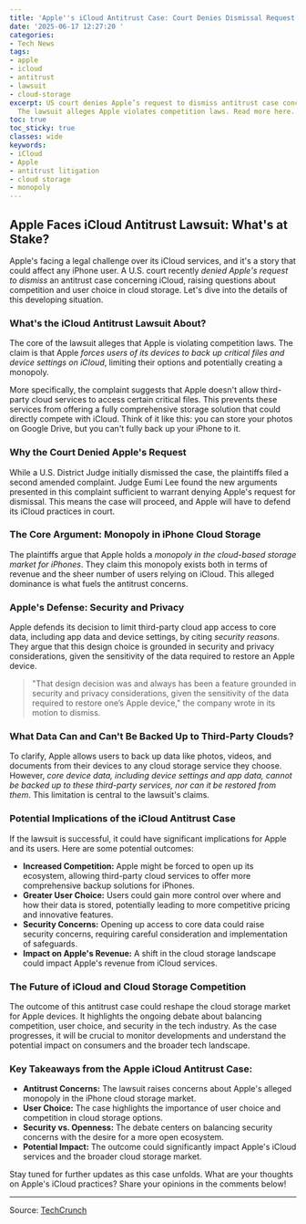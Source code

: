 ```yaml
---
title: 'Apple''s iCloud Antitrust Case: Court Denies Dismissal Request'
date: '2025-06-17 12:27:20 '
categories:
- Tech News
tags:
- apple
- icloud
- antitrust
- lawsuit
- cloud-storage
excerpt: US court denies Apple’s request to dismiss antitrust case concerning iCloud.
  The lawsuit alleges Apple violates competition laws. Read more here.
toc: true
toc_sticky: true
classes: wide
keywords:
- iCloud
- Apple
- antitrust litigation
- cloud storage
- monopoly
---
```


## Apple Faces iCloud Antitrust Lawsuit: What's at Stake?

Apple's facing a legal challenge over its iCloud services, and it's a story that could affect any iPhone user. A U.S. court recently *denied Apple's request to dismiss* an antitrust case concerning iCloud, raising questions about competition and user choice in cloud storage. Let's dive into the details of this developing situation.

### What's the iCloud Antitrust Lawsuit About?

The core of the lawsuit alleges that Apple is violating competition laws. The claim is that Apple *forces users of its devices to back up critical files and device settings on iCloud*, limiting their options and potentially creating a monopoly.

More specifically, the complaint suggests that Apple doesn't allow third-party cloud services to access certain critical files. This prevents these services from offering a fully comprehensive storage solution that could directly compete with iCloud. Think of it like this: you can store your photos on Google Drive, but you can't fully back up your iPhone to it.

### Why the Court Denied Apple's Request

While a U.S. District Judge initially dismissed the case, the plaintiffs filed a second amended complaint. Judge Eumi Lee found the new arguments presented in this complaint sufficient to warrant denying Apple's request for dismissal. This means the case will proceed, and Apple will have to defend its iCloud practices in court.

### The Core Argument: Monopoly in iPhone Cloud Storage

The plaintiffs argue that Apple holds a *monopoly in the cloud-based storage market for iPhones*. They claim this monopoly exists both in terms of revenue and the sheer number of users relying on iCloud. This alleged dominance is what fuels the antitrust concerns.

### Apple's Defense: Security and Privacy

Apple defends its decision to limit third-party cloud app access to core data, including app data and device settings, by citing *security reasons*. They argue that this design choice is grounded in security and privacy considerations, given the sensitivity of the data required to restore an Apple device. 

> "That design decision was and always has been a feature grounded in security and privacy considerations, given the sensitivity of the data required to restore one’s Apple device," the company wrote in its motion to dismiss.

### What Data Can and Can't Be Backed Up to Third-Party Clouds?

To clarify, Apple allows users to back up data like photos, videos, and documents from their devices to any cloud storage service they choose. However, *core device data, including device settings and app data, cannot be backed up to these third-party services, nor can it be restored from them*. This limitation is central to the lawsuit's claims.

### Potential Implications of the iCloud Antitrust Case

If the lawsuit is successful, it could have significant implications for Apple and its users. Here are some potential outcomes:

*   **Increased Competition:** Apple might be forced to open up its ecosystem, allowing third-party cloud services to offer more comprehensive backup solutions for iPhones.
*   **Greater User Choice:** Users could gain more control over where and how their data is stored, potentially leading to more competitive pricing and innovative features.
*   **Security Concerns:** Opening up access to core data could raise security concerns, requiring careful consideration and implementation of safeguards.
*   **Impact on Apple's Revenue:** A shift in the cloud storage landscape could impact Apple's revenue from iCloud services.

### The Future of iCloud and Cloud Storage Competition

The outcome of this antitrust case could reshape the cloud storage market for Apple devices. It highlights the ongoing debate about balancing competition, user choice, and security in the tech industry. As the case progresses, it will be crucial to monitor developments and understand the potential impact on consumers and the broader tech landscape. 

### Key Takeaways from the Apple iCloud Antitrust Case:

*   **Antitrust Concerns:** The lawsuit raises concerns about Apple's alleged monopoly in the iPhone cloud storage market.
*   **User Choice:** The case highlights the importance of user choice and competition in cloud storage options.
*   **Security vs. Openness:** The debate centers on balancing security concerns with the desire for a more open ecosystem.
*   **Potential Impact:** The outcome could significantly impact Apple's iCloud services and the broader cloud storage market.

Stay tuned for further updates as this case unfolds. What are your thoughts on Apple's iCloud practices? Share your opinions in the comments below!

---

Source: [TechCrunch](https://techcrunch.com/2025/06/17/us-court-denies-apples-request-to-dismiss-antitrust-case-concerning-icloud/)